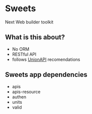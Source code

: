 # Sweets
Next Web builder toolkit

## What is this about?

* No ORM
* RESTful API
* follows [UnionAPI](http://unionapi.org) recomendations

## Sweets app dependencies
* apis
* apis-resource
* authen
* units
* valid

